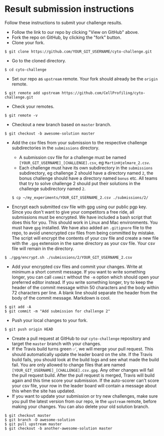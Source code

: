 # Result submission instructions

Follow these instructions to submit your challenge results.

- Follow the link to our repo by clicking "View on GitHub" above.
- Fork the repo on GitHub, by clicking the "fork" button.
- Clone your fork.
```
$ git clone https://github.com/YOUR_GIT_USERNAME/cyto-challenge.git
```
- Go to the cloned directory.
```
$ cd cyto-challenge
```
- Set our repo as `upstream` remote. Your fork should already be the `origin` remote.
```
$ git remote add upstream https://github.com/CellProfiling/cyto-challenge.git
```
- Check your remotes.
```
$ git remote -v
```
- Checkout a new branch based on `master` branch.
```
$ git checkout -b awesome-solution master
```
- Add the csv files from your submission to the respective challenge subdirectories in the `submissions` directory.
  - A submission csv file for a challenge must be named `[YOUR_GIT_USERNAME]_[CHALLENGE].csv`, eg `MartinHjelmare_2.csv`.
  - Each challenge must have its own subdirectory in the `submissions` subdirectory, eg challenge 2 should have a directory named `2`, the bonus challenge should have a directory named `bonus` etc. All teams that try to solve challenge 2 should put their solutions in the challenge subdirectory named `2`.

  ```
  $ cp ~/my_experiments/YOUR_GIT_USERNAME_2.csv ./submissions/2/
  ```
- Encrypt each submitted csv file with gpg using our public pgp key. Since you don't want to give your competitors a free ride, all submissions must be encrypted. We have included a bash script that does this for you. This should work in Linux and Mac environments. You must have `gpg` installed. We have also added an `.gitignore` file to the repo, to avoid unencrypted csv files from being committed by mistake. The script will encrypt the contents of your csv file and create a new file with the `.gpg` extension in the same directory as your csv file. Your csv file will remain in the directory.
```
$ ./gpg/encrypt.sh ./submissions/2/YOUR_GIT_USERNAME_2.csv
```
- Add your encrypted csv files and commit your changes. Write at minimum a short commit message. If you want to write something longer, you can call `commit` without the `-m` option which should open your preferred editor instead. If you write something longer, try to keep the header of the commit message within 50 characters and the body within 72 characters per line. A blank line should separate the header from the body of the commit message. Markdown is cool.
```
$ git add -A
$ git commit -m "Add submission for challenge 2"
```
- Push your local changes to your fork.
```
$ git push origin HEAD
```
- Create a pull request at GitHub to our `cyto-challenge` repository and target the `master` branch with your changes.
- If the Travis build turns green :white_check_mark:, we will merge your pull request. This should automatically update the leader board on the site. If the Travis build fails, you should look at the build logs and see what made the build fail. You are only allowed to change files that are named `[YOUR_GIT_USERNAME]_[CHALLENGE].csv.gpg`. Any other changes will fail the pull request build. After the pull request is merged, Travis will build again and this time score your submission. If the auto-scorer can't score your csv file, your row in the leader board will contain a message about this when the site has updated.
- If you want to update your submission or try new challenges, make sure you pull the latest version from our repo, ie the `upstream` remote, before making your changes. You can also delete your old solution branch.
```
$ git checkout master
$ git branch -D awesome-solution
$ git pull upstream master
$ git checkout -b another-awesome-solution master
```
